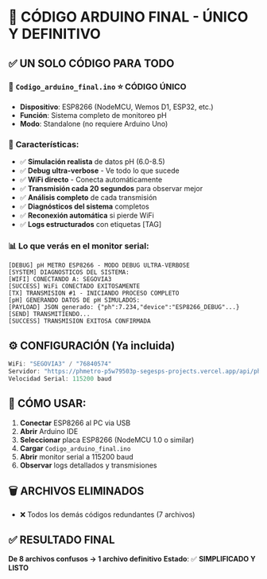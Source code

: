 # 📁 CÓDIGO ARDUINO FINAL - ÚNICO Y DEFINITIVO

## ✅ **UN SOLO CÓDIGO PARA TODO**

### 🎯 **`Codigo_arduino_final.ino`** ⭐ **CÓDIGO ÚNICO**

- **Dispositivo**: ESP8266 (NodeMCU, Wemos D1, ESP32, etc.)
- **Función**: Sistema completo de monitoreo pH
- **Modo**: Standalone (no requiere Arduino Uno)

### 🔧 **Características:**
- ✅ **Simulación realista** de datos pH (6.0-8.5)
- ✅ **Debug ultra-verbose** - Ve todo lo que sucede
- ✅ **WiFi directo** - Conecta automáticamente
- ✅ **Transmisión cada 20 segundos** para observar mejor
- ✅ **Análisis completo** de cada transmisión
- ✅ **Diagnósticos del sistema** completos
- ✅ **Reconexión automática** si pierde WiFi
- ✅ **Logs estructurados** con etiquetas [TAG]

### 📊 **Lo que verás en el monitor serial:**
```
[DEBUG] pH METRO ESP8266 - MODO DEBUG ULTRA-VERBOSE
[SYSTEM] DIAGNOSTICOS DEL SISTEMA:
[WIFI] CONECTANDO A: SEGOVIA3
[SUCCESS] WiFi CONECTADO EXITOSAMENTE
[TX] TRANSMISION #1 - INICIANDO PROCESO COMPLETO
[pH] GENERANDO DATOS DE pH SIMULADOS:
[PAYLOAD] JSON generado: {"ph":7.234,"device":"ESP8266_DEBUG"...}
[SEND] TRANSMITIENDO...
[SUCCESS] TRANSMISION EXITOSA CONFIRMADA
```

## ⚙️ **CONFIGURACIÓN (Ya incluida)**
```cpp
WiFi: "SEGOVIA3" / "76840574"
Servidor: "https://phmetro-p5w79503p-segesps-projects.vercel.app/api/ph-data"
Velocidad Serial: 115200 baud
```

## 🚀 **CÓMO USAR:**
1. **Conectar** ESP8266 al PC via USB
2. **Abrir** Arduino IDE 
3. **Seleccionar** placa ESP8266 (NodeMCU 1.0 o similar)
4. **Cargar** `Codigo_arduino_final.ino`
5. **Abrir** monitor serial a 115200 baud
6. **Observar** logs detallados y transmisiones

## 🗑️ **ARCHIVOS ELIMINADOS**
- ❌ Todos los demás códigos redundantes (7 archivos)

## ✅ **RESULTADO FINAL**
**De 8 archivos confusos → 1 archivo definitivo**
**Estado**: ✅ **SIMPLIFICADO Y LISTO**
